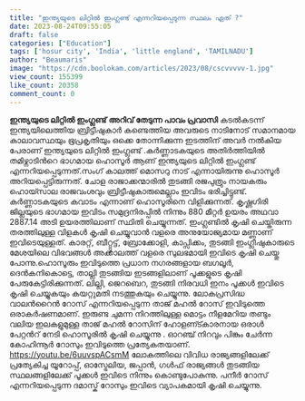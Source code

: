 ```yaml
---
title: "ഇന്ത്യയുടെ ലിറ്റിൽ ഇംഗ്ലണ്ട് എന്നറിയപ്പെടുന്ന സ്ഥലം ഏത് ?"
date: 2023-08-24T09:55:05
draft: false
categories: ["Education"]
tags: ['hosur city', 'India', 'little england', 'TAMILNADU']
author: "Beaumaris"
image: "https://cdn.boolokam.com/articles/2023/08/cscvvvvv-1.jpg"
view_count: 155399
like_count: 20358
comment_count: 0
---
```


**ഇന്ത്യയുടെ ലിറ്റിൽ ഇംഗ്ലണ്ട്** **അറിവ് തേടുന്ന പാവം പ്രവാസി** കടല്‍കടന്ന് ഇന്ത്യയിലെത്തിയ ബ്രിട്ടീഷുകാർ കണ്ടെത്തിയ അവരുടെ നാടിനോട് സമാനമായ കാലാവസ്ഥയും ഭൂപ്രകൃതിയും ഒക്കെ തോന്നിക്കുന്ന ഇടത്തിന് അവർ നൽകിയ പേരാണ് ഇന്ത്യയുടെ ലിറ്റിൽ ഇംഗ്ലണ്ട് .കർണ്ണാടകയുടെ അതിർത്തിയില്‍ തമിഴ്നാടിന്‍റെ ഭാഗമായ ഹൊസൂർ ആണ് ഇന്ത്യയുടെ ലിറ്റിൽ ഇംഗ്ലണ്ട് എന്നറിയപ്പെടുന്നത്.സംഗ് കാലത്ത് മൊസറു നാട് എന്നായിരുന്നു ഹൊസൂർ അറിയപ്പെട്ടിരുന്നത്. ചോള രാജാക്കന്മാരിൽ തുടങ്ങി രജപുത്രും നായകരും ഹൊയ്സാല രാജവംശവും ബ്രിട്ടീഷുകാരുമെല്ലാം ഇവിടം ഭരിച്ചിട്ടുണ്ട്. കർണ്ണാടകയുടെ കവാടം എന്നാണ് ഹൊസൂരിനെ വിളിക്കുന്നത്. കൃഷ്ണഗിരി ജില്ലയുടെ ഭാഗമായ ഇവിടം സമുദ്രനിരപ്പിൽ നിന്നും 880 മീറ്റർ ഉയരം അഥവാ 2887.14 അടി ഉയരത്തിലാണ് സ്ഥിതി ചെയ്യുന്നത്. ഇംഗ്ലണ്ടിൽ കൃഷി ചെയ്തിരുന്ന തരത്തിലുള്ള വിളകൾ കൃഷി ചെയ്യുവാൻ വളരെ അനുയോജ്യമായ മണ്ണാണ് ഇവിടെയുള്ളത്. കാരറ്റ്, ബീറ്റ്റൂട്ട്, ബ്രോക്കോളി, കാപ്സിക്കം, തുടങ്ങി ഇംഗ്ലീഷുകാരുടെ മേശയിലെ വിഭവങ്ങള്‍ അക്കാലത്ത് വളരെ സുലഭമായി ഇവിടെ കൃഷി ചെയ്തു പോന്നു.ഹൊസൂരും ഇവിടുത്തെ പ്രധാന നഗരങ്ങളായ ബഗലൂർ, ദെൻകനികൊട്ടെ, താല്ലി തുടങ്ങിയ ഇടങ്ങളിലാണ് പൂക്കളുടെ കൃഷി പേരുകേട്ടിരിക്കുന്നത്. ലില്ലി, ജെറബെറ, തുടങ്ങി നിരവധി ഇനം പൂക്കൾ ഇവിടെ കൃഷി ചെയ്യുകയും കയറ്റുമതി നടത്തുകയും ചെയ്യുന്നു. ലോകപ്രസിദ്ധ വാലന്‍റൈൻ റോസ് എന്നറിയപ്പെടുന്ന താജ് മഹൽ റോസ് ഇവിടുത്തെ ഒരാകർഷണമാണ്. ഇരുണ്ട ചുമന്ന നിറത്തിലുള്ള മൊട്ടം നീളമേറിയ തണ്ടും വലിയ ഇലകളുമുള്ള താജ് മഹൽ റോസിന് ഹോളണ്ട്കാരനായ ഒരാൾ പേറ്റന്‍റ് നേടി ഹൊസൂരിൽ കൃഷി ചെയ്യുന്നു . ഓറഞ്ച് നിറവും പിങ്കും ചേർന്ന കോഹിന്നൂർ റോസും ഇവിടുത്തെ പ്രത്യേകതയാണ്. https://youtu.be/6uuvspACsmM ലോകത്തിലെ വിവിധ രാജ്യങ്ങളിലേക്ക് പ്രത്യേകിച്ച യൂറോപ്പ്, ഓസ്ട്രേലിയ, ജപ്പാൻ, ഗൾഫ് രാജ്യങ്ങൾ തുടങ്ങിയ സ്ഥലങ്ങളിലേക്ക് പൂക്കൾ ഇവിടെ നിന്നും കൊണ്ടുപോകുന്നു. പനീർ റോസ് എന്നറിയപ്പെടുന്ന ദമാസ്ക് റോസും ഇവിടെ വ്യാപകമായി കൃഷി ചെയ്യുന്നു.
